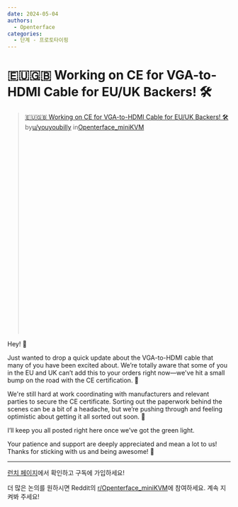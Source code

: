 ```yaml
---
date: 2024-05-04
authors:
  - Openterface
categories:
  - 단계 - 프로토타이핑
---
```


# 🇪🇺🇬🇧 Working on CE for VGA-to-HDMI Cable for EU/UK Backers! 🛠️

<blockquote class="reddit-embed-bq" style="height:500px" data-embed-height="546"><a href="https://www.reddit.com/r/Openterface_miniKVM/comments/1cjf8zi/working_on_ce_for_vgatohdmi_cable_for_euuk_backers/">🇪🇺🇬🇧 Working on CE for VGA-to-HDMI Cable for EU/UK Backers! 🛠️</a><br> by<a href="https://www.reddit.com/user/youyoubilly/">u/youyoubilly</a> in<a href="https://www.reddit.com/r/Openterface_miniKVM/">Openterface_miniKVM</a></blockquote><script async="" src="https://embed.reddit.com/widgets.js" charset="UTF-8"></script>

<!-- more -->

Hey! 👋

Just wanted to drop a quick update about the VGA-to-HDMI cable that many of you have been excited about. We’re totally aware that some of you in the EU and UK can’t add this to your orders right now—we've hit a small bump on the road with the CE certification. 🚧

We're still hard at work coordinating with manufacturers and relevant parties to secure the CE certificate. Sorting out the paperwork behind the scenes can be a bit of a headache, but we’re pushing through and feeling optimistic about getting it all sorted out soon. 🌟

I’ll keep you all posted right here once we’ve got the green light.

Your patience and support are deeply appreciated and mean a lot to us! Thanks for sticking with us and being awesome! 🙌

--------

[런치 페이지](https://www.crowdsupply.com/techxartisan/openterface-mini-kvm)에서 확인하고 구독에 가입하세요!

더 많은 논의를 원하시면 Reddit의 [r/Openterface_miniKVM](https://www.reddit.com/r/Openterface_miniKVM/)에 참여하세요. 계속 지켜봐 주세요!